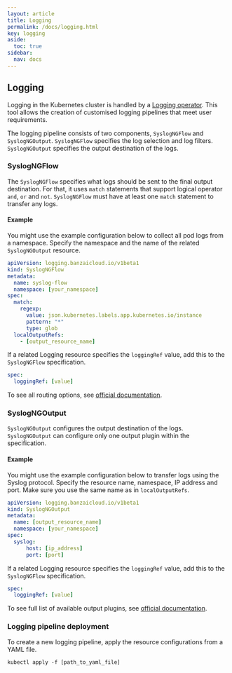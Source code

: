 ```yaml
---
layout: article
title: Logging
permalink: /docs/logging.html
key: logging
aside:
  toc: true
sidebar:
  nav: docs
---
```

## Logging

Logging in the Kubernetes cluster is handled by a [Logging operator](https://kube-logging.dev/). This tool allows the creation of customised logging pipelines that meet user requirements.

The logging pipeline consists of two components, `SyslogNGFlow` and `SyslogNGOutput`. `SyslogNGFlow` specifies the log selection and log filters. `SyslogNGOutput` specifies the output destination of the logs.

### SyslogNGFlow

The `SyslogNGFlow` specifies what logs should be sent to the final output destination. For that, it uses `match` statements that support logical operator `and`, `or` and `not`. `SyslogNGFlow` must have at least one `match` statement to transfer any logs.

#### Example
You might use the example configuration below to collect all pod logs from a namespace. Specify the namespace and the name of the related `SyslogNGOutput` resource.

```yaml
apiVersion: logging.banzaicloud.io/v1beta1
kind: SyslogNGFlow
metadata:
  name: syslog-flow
  namespace: [your_namespace]
spec:
  match:
    regexp:
      value: json.kubernetes.labels.app.kubernetes.io/instance
      pattern: "*"
      type: glob
  localOutputRefs:
    - [output_resource_name]
```

If a related Logging resource specifies the `loggingRef` value, add this to the `SyslogNGFlow` specification.
```yaml
spec:
  loggingRef: [value]
```

To see all routing options, see [official documentation](https://kube-logging.dev/docs/configuration/log-routing-syslog-ng/).

### SyslogNGOutput

`SyslogNGOutput` configures the output destination of the logs. `SyslogNGOutput` can configure only one output plugin within the specification.

#### Example
You might use the example configuration below to transfer logs using the Syslog protocol. Specify the resource name, namespace, IP address and port. Make sure you use the same name as in `localOutputRefs`.

```yaml
apiVersion: logging.banzaicloud.io/v1beta1
kind: SyslogNGOutput
metadata:
  name: [output_resource_name]
  namespace: [your_namespace]
spec:
  syslog:
      host: [ip_address]
      port: [port]
```

If a related Logging resource specifies the `loggingRef` value, add this to the `SyslogNGFlow` specification.
```yaml
spec:
  loggingRef: [value]
```

To see full list of available output plugins, see [official documentation](https://kube-logging.dev/docs/configuration/plugins/syslog-ng-outputs/).

### Logging pipeline deployment
To create a new logging pipeline, apply the resource configurations from a YAML file.

    kubectl apply -f [path_to_yaml_file]
